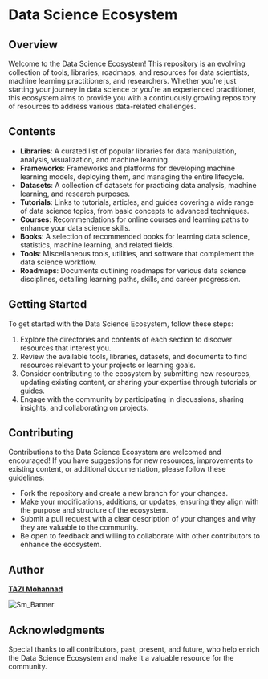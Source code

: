 # Data Science Ecosystem

## Overview
Welcome to the Data Science Ecosystem! This repository is an evolving collection of tools, libraries, roadmaps, and resources for data scientists, machine learning practitioners, and researchers. Whether you're just starting your journey in data science or you're an experienced practitioner, this ecosystem aims to provide you with a continuously growing repository of resources to address various data-related challenges.

## Contents
- **Libraries**: A curated list of popular libraries for data manipulation, analysis, visualization, and machine learning.
- **Frameworks**: Frameworks and platforms for developing machine learning models, deploying them, and managing the entire lifecycle.
- **Datasets**: A collection of datasets for practicing data analysis, machine learning, and research purposes.
- **Tutorials**: Links to tutorials, articles, and guides covering a wide range of data science topics, from basic concepts to advanced techniques.
- **Courses**: Recommendations for online courses and learning paths to enhance your data science skills.
- **Books**: A selection of recommended books for learning data science, statistics, machine learning, and related fields.
- **Tools**: Miscellaneous tools, utilities, and software that complement the data science workflow.
- **Roadmaps**: Documents outlining roadmaps for various data science disciplines, detailing learning paths, skills, and career progression.
  
## Getting Started
To get started with the Data Science Ecosystem, follow these steps:
1. Explore the directories and contents of each section to discover resources that interest you.
2. Review the available tools, libraries, datasets, and documents to find resources relevant to your projects or learning goals.
3. Consider contributing to the ecosystem by submitting new resources, updating existing content, or sharing your expertise through tutorials or guides.
4. Engage with the community by participating in discussions, sharing insights, and collaborating on projects.

## Contributing
Contributions to the Data Science Ecosystem are welcomed and encouraged! If you have suggestions for new resources, improvements to existing content, or additional documentation, please follow these guidelines:
- Fork the repository and create a new branch for your changes.
- Make your modifications, additions, or updates, ensuring they align with the purpose and structure of the ecosystem.
- Submit a pull request with a clear description of your changes and why they are valuable to the community.
- Be open to feedback and willing to collaborate with other contributors to enhance the ecosystem.

## Author
**[TAZI Mohannad](https://github.com/mohannadtazi)**

  ![Sm_Banner](https://github.com/mohannadtazi/DataScienceEcosystem/assets/77018169/9b25417e-64fe-4d16-b5fa-5a950c919759)


## Acknowledgments
Special thanks to all contributors, past, present, and future, who help enrich the Data Science Ecosystem and make it a valuable resource for the community.
